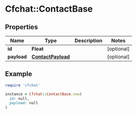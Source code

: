 # Cfchat::ContactBase

## Properties

| Name | Type | Description | Notes |
| ---- | ---- | ----------- | ----- |
| **id** | **Float** |  | [optional] |
| **payload** | [**ContactPayload**](ContactPayload.md) |  | [optional] |

## Example

```ruby
require 'cfchat'

instance = Cfchat::ContactBase.new(
  id: null,
  payload: null
)
```

